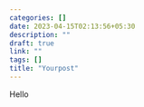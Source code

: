 ```yaml
---
categories: []
date: 2023-04-15T02:13:56+05:30
description: ""
draft: true
link: ""
tags: []
title: "Yourpost"
---
```


Hello
